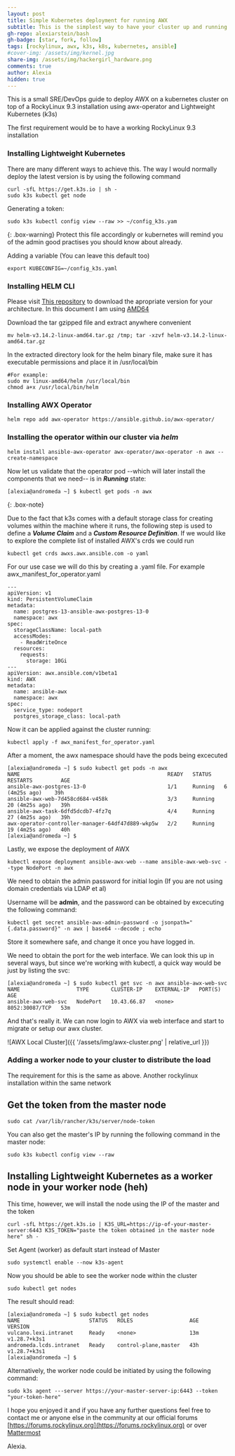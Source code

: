```yaml
---
layout: post
title: Simple Kubernetes deployment for running AWX
subtitle: This is the simplest way to have your cluster up and running that I could think of
gh-repo: alexiarstein/bash
gh-badge: [star, fork, follow]
tags: [rockylinux, awx, k3s, k8s, kubernetes, ansible]
#cover-img: /assets/img/kernel.jpg
share-img: /assets/img/hackergirl_hardware.png
comments: true
author: Alexia
hidden: true
---
```


This is a small SRE/DevOps guide to deploy AWX on a kubernetes cluster on top of a RockyLinux 9.3 installation using awx-operator and Lightweight Kubernetes (k3s)


The first requirement would be to have a working RockyLinux 9.3 installation


### Installing Lightweight Kubernetes

There are many different ways to achieve this. The way I would normally deploy the latest version is by using the following command

```
curl -sfL https://get.k3s.io | sh - 
sudo k3s kubectl get node 
```
Generating a token:

```
sudo k3s kubectl config view --raw >> ~/config_k3s.yam
```

{: .box-warning}
Protect this file accordingly or kubernetes will remind you of the admin good practises you should know about already.

Adding a variable (You can leave this default too)
```
export KUBECONFIG=~/config_k3s.yaml
```


### Installing HELM CLI

Please visit [This repository](https://github.com/helm/helm/releases) to download the apropriate version for your architecture. In this document I am using [AMD64](https://get.helm.sh/helm-v3.14.2-linux-amd64.tar.gz)

Download the tar gzipped file and extract anywhere convenient

```mv helm-v3.14.2-linux-amd64.tar.gz /tmp; tar -xzvf helm-v3.14.2-linux-amd64.tar.gz```

In the extracted directory look for the helm binary file, make sure it has executable permissions and place it in /usr/local/bin

```
#For example:
sudo mv linux-amd64/helm /usr/local/bin 
chmod a+x /usr/local/bin/helm
```

### Installing AWX Operator

```
helm repo add awx-operator https://ansible.github.io/awx-operator/
```

### Installing the operator within our cluster via **_helm_**

```
helm install ansible-awx-operator awx-operator/awx-operator -n awx --create-namespace
```

Now let us validate that the operator pod --which will later install the components that we need-- is in _**Running**_ state:

```
[alexia@andromeda ~] $ kubectl get pods -n awx
```

{: .box-note}

Due to the fact that k3s comes with a default storage class for creating volumes within the machine where it runs, the following step is used to define a _**Volume Claim**_ and a _**Custom Resource Definition**_.
If we would like to explore the complete list of installed AWX's crds we could run
```
kubectl get crds awxs.awx.ansible.com -o yaml
```
For our use case we will do this by creating a .yaml file. For example awx_manifest_for_operator.yaml

```
---
apiVersion: v1
kind: PersistentVolumeClaim
metadata:
  name: postgres-13-ansible-awx-postgres-13-0
  namespace: awx
spec:
  storageClassName: local-path
  accessModes:
    - ReadWriteOnce
  resources:
    requests:
      storage: 10Gi
---
apiVersion: awx.ansible.com/v1beta1
kind: AWX
metadata:
  name: ansible-awx
  namespace: awx
spec:
  service_type: nodeport
  postgres_storage_class: local-path
```
Now it can be applied against the cluster running:

```
kubectl apply -f awx_manifest_for_operator.yaml
```
After a moment, the awx namespace should have the pods being excecuted

```
[alexia@andromeda ~] $ sudo kubectl get pods -n awx
NAME                                               READY   STATUS    RESTARTS         AGE
ansible-awx-postgres-13-0                          1/1     Running   6 (4m25s ago)    39h
ansible-awx-web-7d458cd684-v458k                   3/3     Running   20 (4m25s ago)   39h
ansible-awx-task-6dfd5dcdb7-4fz7q                  4/4     Running   27 (4m25s ago)   39h
awx-operator-controller-manager-64df47d889-wkp5w   2/2     Running   19 (4m25s ago)   40h
[alexia@andromeda ~] $ 
```
Lastly, we expose the deployment of AWX

```
kubectl expose deployment ansible-awx-web --name ansible-awx-web-svc --type NodePort -n awx
```

We need to obtain the admin password for initial login (If you are not using domain credentials via LDAP et al)

Username will be **admin**, and the password can be obtained by excecuting the following command:

```
kubectl get secret ansible-awx-admin-password -o jsonpath="{.data.password}" -n awx | base64 --decode ; echo
```
Store it somewhere safe, and change it once you have logged in.

We need to obtain the port for the web interface. We can look this up in several ways, but since we're working with kubectl, a quick way would be
just by listing the svc:

```
[alexia@andromeda ~] $ sudo kubectl get svc -n awx ansible-awx-web-svc
NAME                  TYPE       CLUSTER-IP    EXTERNAL-IP   PORT(S)          AGE
ansible-awx-web-svc   NodePort   10.43.66.87   <none>        8052:30087/TCP   53m
```
And that's really it. 
We can now login to AWX via web interface and start to migrate or setup our awx cluster.


![AWX Local Cluster]({{ '/assets/img/awx-cluster.png' | relative_url }})

### Adding a worker node to your cluster to distribute the load

The requirement for this is the same as above. Another rockylinux installation within the same network

## Get the token from the master node

```
sudo cat /var/lib/rancher/k3s/server/node-token
```

You can also get the master's IP by running the following command in the master node: 
```
sudo k3s kubectl config view --raw
```
## Installing Lightweight Kubernetes as a worker node in your worker node (heh)

This time, however, we will install the node using the IP of the master and the token
```
curl -sfL https://get.k3s.io | K3S_URL=https://ip-of-your-master-server:6443 K3S_TOKEN="paste the token obtained in the master node here" sh -
```

Set Agent (worker) as default start instead of Master

```
sudo systemctl enable --now k3s-agent
```
Now you should be able to see the worker node within the cluster

```
sudo kubectl get nodes
```
The result should read:

```
[alexia@andromeda ~] $ sudo kubectl get nodes
NAME                      STATUS   ROLES                  AGE   VERSION
vulcano.lexi.intranet     Ready    <none>                 13m   v1.28.7+k3s1
andromeda.lcds.intranet   Ready    control-plane,master   43h   v1.28.7+k3s1
[alexia@andromeda ~] $ 

```
Alternatively, the worker node could be initiated by using the following command:

```
sudo k3s agent ---server https://your-master-server-ip:6443 --token "your-token-here"
```

I hope you enjoyed it and if you have any further questions feel free to contact me or anyone else in the community at our official forums
[https://forums.rockylinux.org](https://forums.rockylinux.org) or over [Mattermost](https://chat.rockylinux.org)



Alexia.
